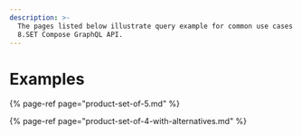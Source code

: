 ```yaml
---
description: >-
  The pages listed below illustrate query example for common use cases of our
  8.SET Compose GraphQL API.
---
```


# Examples

{% page-ref page="product-set-of-5.md" %}

{% page-ref page="product-set-of-4-with-alternatives.md" %}



